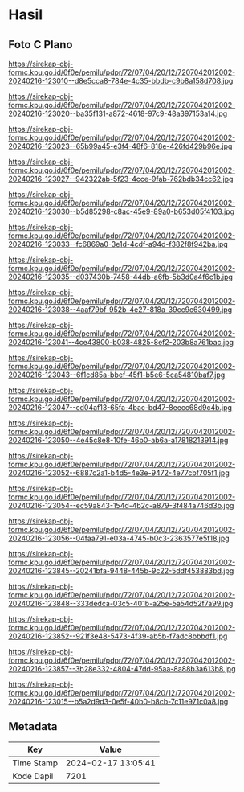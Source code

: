 # Hasil

## Foto C Plano

https://sirekap-obj-formc.kpu.go.id/6f0e/pemilu/pdpr/72/07/04/20/12/7207042012002-20240216-123010--d8e5cca8-784e-4c35-bbdb-c9b8a158d708.jpg

https://sirekap-obj-formc.kpu.go.id/6f0e/pemilu/pdpr/72/07/04/20/12/7207042012002-20240216-123020--ba35f131-a872-4618-97c9-48a397153a14.jpg

https://sirekap-obj-formc.kpu.go.id/6f0e/pemilu/pdpr/72/07/04/20/12/7207042012002-20240216-123023--65b99a45-e3f4-48f6-818e-426fd429b96e.jpg

https://sirekap-obj-formc.kpu.go.id/6f0e/pemilu/pdpr/72/07/04/20/12/7207042012002-20240216-123027--942322ab-5f23-4cce-9fab-762bdb34cc62.jpg

https://sirekap-obj-formc.kpu.go.id/6f0e/pemilu/pdpr/72/07/04/20/12/7207042012002-20240216-123030--b5d85298-c8ac-45e9-89a0-b653d05f4103.jpg

https://sirekap-obj-formc.kpu.go.id/6f0e/pemilu/pdpr/72/07/04/20/12/7207042012002-20240216-123033--fc6869a0-3e1d-4cdf-a94d-f382f8f942ba.jpg

https://sirekap-obj-formc.kpu.go.id/6f0e/pemilu/pdpr/72/07/04/20/12/7207042012002-20240216-123035--d037430b-7458-44db-a6fb-5b3d0a4f6c1b.jpg

https://sirekap-obj-formc.kpu.go.id/6f0e/pemilu/pdpr/72/07/04/20/12/7207042012002-20240216-123038--4aaf79bf-952b-4e27-818a-39cc9c630499.jpg

https://sirekap-obj-formc.kpu.go.id/6f0e/pemilu/pdpr/72/07/04/20/12/7207042012002-20240216-123041--4ce43800-b038-4825-8ef2-203b8a761bac.jpg

https://sirekap-obj-formc.kpu.go.id/6f0e/pemilu/pdpr/72/07/04/20/12/7207042012002-20240216-123043--6f1cd85a-bbef-45f1-b5e6-5ca54810baf7.jpg

https://sirekap-obj-formc.kpu.go.id/6f0e/pemilu/pdpr/72/07/04/20/12/7207042012002-20240216-123047--cd04af13-65fa-4bac-bd47-8eecc68d9c4b.jpg

https://sirekap-obj-formc.kpu.go.id/6f0e/pemilu/pdpr/72/07/04/20/12/7207042012002-20240216-123050--4e45c8e8-10fe-46b0-ab6a-a17818213914.jpg

https://sirekap-obj-formc.kpu.go.id/6f0e/pemilu/pdpr/72/07/04/20/12/7207042012002-20240216-123052--6887c2a1-b4d5-4e3e-9472-4e77cbf705f1.jpg

https://sirekap-obj-formc.kpu.go.id/6f0e/pemilu/pdpr/72/07/04/20/12/7207042012002-20240216-123054--ec59a843-154d-4b2c-a879-3f484a746d3b.jpg

https://sirekap-obj-formc.kpu.go.id/6f0e/pemilu/pdpr/72/07/04/20/12/7207042012002-20240216-123056--04faa791-e03a-4745-b0c3-2363577e5f18.jpg

https://sirekap-obj-formc.kpu.go.id/6f0e/pemilu/pdpr/72/07/04/20/12/7207042012002-20240216-123845--20241bfa-9448-445b-9c22-5ddf453883bd.jpg

https://sirekap-obj-formc.kpu.go.id/6f0e/pemilu/pdpr/72/07/04/20/12/7207042012002-20240216-123848--333dedca-03c5-401b-a25e-5a54d52f7a99.jpg

https://sirekap-obj-formc.kpu.go.id/6f0e/pemilu/pdpr/72/07/04/20/12/7207042012002-20240216-123852--921f3e48-5473-4f39-ab5b-f7adc8bbbdf1.jpg

https://sirekap-obj-formc.kpu.go.id/6f0e/pemilu/pdpr/72/07/04/20/12/7207042012002-20240216-123857--3b28e332-4804-47dd-95aa-8a88b3a613b8.jpg

https://sirekap-obj-formc.kpu.go.id/6f0e/pemilu/pdpr/72/07/04/20/12/7207042012002-20240216-123015--b5a2d9d3-0e5f-40b0-b8cb-7c11e971c0a8.jpg


## Metadata

| Key        | Value               |
| ---------- | ------------------- |
| Time Stamp | 2024-02-17 13:05:41 |
| Kode Dapil | 7201                |



